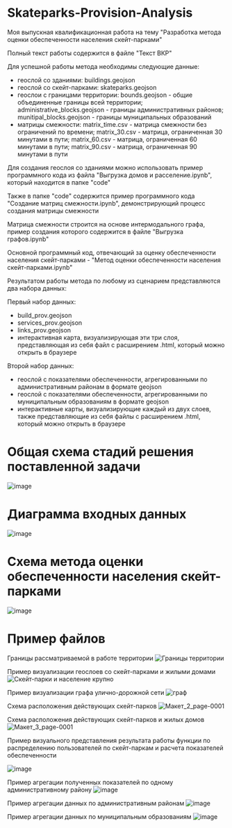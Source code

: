 # Skateparks-Provision-Analysis
Моя выпускная квалификационная работа на тему "Разработка метода оценки обеспеченности населения скейт-парками"

Полный текст работы содержится в файле "Текст ВКР"

Для успешной работы метода необходимы следующие данные:
- геослой со зданиями:
    buildings.geojson
- геослой со скейт-парками:
    skateparks.geojson
- геослои с границами территории:
    bounds.geojson - общие объединенные границы всей территории;
    administrative_blocks.geojson - границы административных районов;
    munitipal_blocks.geojson - границы муниципальных образований
- матрицы смежности:
    matrix_time.csv - матрица смежности без ограничений по времени;
    matrix_30.csv - матрица, ограниченная 30 минутами в пути;
    matrix_60.csv - матрица, ограниченная 60 минутами в пути;
    matrix_90.csv - матрица, ограниченная 90 минутами в пути

Для создания геослоя со зданиями можно использовать пример программного кода из файла "Выгрузка домов и расселение.ipynb", который находится в папке "code"

Также в папке "code" содержится пример программного кода "Создание матриц смежности.ipynb", демонстрирующий процесс создания матрицы смежности

Матрица смежности строится на основе интермодального графа, пример создания которого содержится в файле "Выгрузка графов.ipynb"

Основной программный код, отвечающий за оценку обеспеченности населения скейт-парками - "Метод оценки обеспеченности населения скейт-парками.ipynb"

Результатом работы метода по любому из сценарием представляются два набора данных:

Первый набор данных:
- build_prov.geojson
- services_prov.geojson
- links_prov.geojson
- интерактивная карта, визуализирующая эти три слоя, представляющая из себя файл с расширением .html, который можно открыть в браузере

Второй набор данных:
- геослой с показателями обеспеченности, агрегированными по административным районам в формате geojson
- геослой с показателями обеспеченности, агрегированными по муниципальным образованиям в формате geojson
- интерактивные карты, визуализирующие каждый из двух слоев, также представляющие из себя файлы с расширением .html, который можно открыть в браузере

# Общая схема стадий решения поставленной задачи
![image](https://github.com/user-attachments/assets/130f8bde-ca48-43e2-95af-c051a6d48e82)

# Диаграмма входных данных
![image](https://github.com/user-attachments/assets/e0dbcc3c-cc70-4150-9fb0-8eb657c8d5f9)

# Схема метода оценки обеспеченности населения скейт-парками
![image](https://github.com/user-attachments/assets/7ba039b8-2c88-4d6b-bf6e-033d851aa2fc)

# Пример файлов
Границы рассматриваемой в работе территории
![Границы территории](https://github.com/user-attachments/assets/cf1695e0-1fe6-4bf1-b4f8-3018b5fa518d)

Пример визуализации геослоев со скейт-парками и жилыми домами
![Скейт-парки и население крупно](https://github.com/user-attachments/assets/32be93c4-46a7-429d-907a-0c43731605e0)

Пример визуализации графа улично-дорожной сети
![граф](https://github.com/user-attachments/assets/24fff167-282c-4ca9-a0f9-6cc597f5fc66)

Схема расположения действующих скейт-парков
![Макет_2_page-0001](https://github.com/user-attachments/assets/bae995ce-3c03-4c38-994d-288e5f03900e)

Схема расположения действующих скейт-парков и жилых домов
![Макет_3_page-0001](https://github.com/user-attachments/assets/d013effc-5f7c-43f7-b8b1-541168441dcc)

Пример визуального представления результата работы функции по распределению пользователей по скейт-паркам и расчета показателей обеспеченности

![image](https://github.com/user-attachments/assets/b5703b05-1d03-461a-8b99-e2e5d6e878d8)

Пример агрегации полученных показателей по одному административному району
![image](https://github.com/user-attachments/assets/1d549415-dff4-4d83-9045-5e1db455f9aa)

Пример агрегации данных по административным районам
![image](https://github.com/user-attachments/assets/3dd02cca-f3b0-4d90-ac18-75a989bf26cb)

Пример агрегации данных по муниципальным образованиям
![image](https://github.com/user-attachments/assets/a72a85fa-f91b-4e37-a71a-d54614458817)


